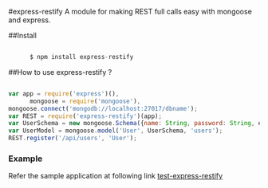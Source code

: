 #express-restify 
A module for making REST full calls easy with mongoose and express.

##Install
```js

      $ npm install express-restify
```
      
##How to use express-restify ?

```js

var app = require('express')(),
      mongoose = require('mongoose'),
mongoose.connect('mongodb://localhost:27017/dbname');
var REST = require('express-restify')(app);
var UserSchema = new mongoose.Schema({name: String, password: String, etc,..});
var UserModel = mongoose.model('User', UserSchema, 'users');
REST.register('/api/users', 'User');
```
### Example
Refer the sample application at following link [test-express-restify](https://github.com/Dastagirireddy/test-express-restify)
